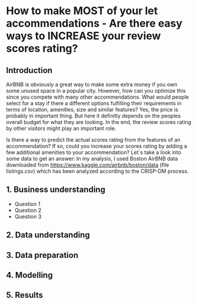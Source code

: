 # How to make MOST of your let accommendations - Are there easy ways to INCREASE your review scores rating?

## Introduction

AirBNB is obviously a great way to make some extra money if you own some unused space in a popular city. However, how can you optimize this since you compete with many other accommendations. What would people select for a stay if there a different options fulfilling their requirements in terms of location, amenities, size and similar features? Yes, the price is probably in important thing. But here it definitly depends on the peoples overall budget for what they are looking. In the end, the review scores rating by other visitors might play an important role.

Is there a way to predict the actual scores rating from the features of an accommendation? If so, could you increase your scores rating by adding a few additional amenities to your accommendation? Let´s take a look into some data to get an answer: In my analysis, I used Boston AirBNB data downloaded from https://www.kaggle.com/airbnb/boston/data (file listings.csv) which has been analyzed according to the CRISP-DM process.

## 1. Business understanding

* Question 1
* Question 2
* Question 3

## 2. Data understanding

## 3. Data preparation

## 4. Modelling

## 5. Results
